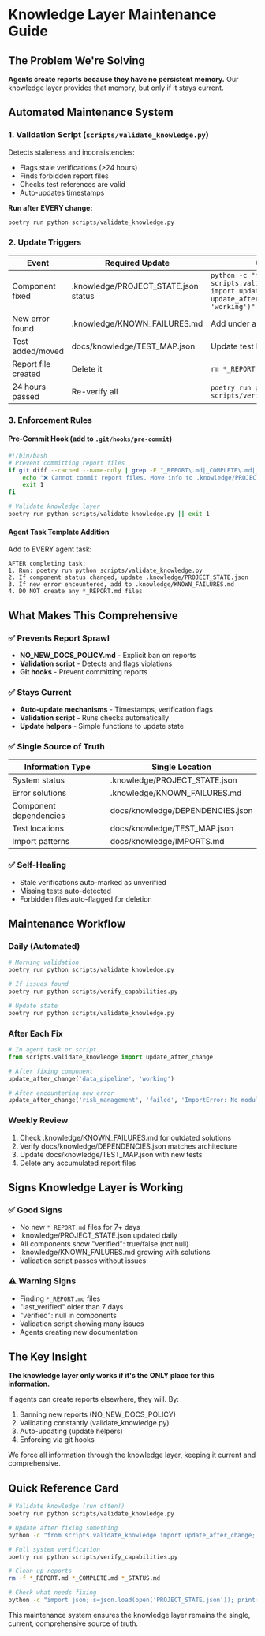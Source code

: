 # Knowledge Layer Maintenance Guide

## The Problem We're Solving

**Agents create reports because they have no persistent memory.**
Our knowledge layer provides that memory, but only if it stays current.

## Automated Maintenance System

### 1. **Validation Script** (`scripts/validate_knowledge.py`)
Detects staleness and inconsistencies:
- Flags stale verifications (>24 hours)
- Finds forbidden report files
- Checks test references are valid
- Auto-updates timestamps

**Run after EVERY change:**
```bash
poetry run python scripts/validate_knowledge.py
```

### 2. **Update Triggers**

| Event | Required Update | Command |
|-------|----------------|---------|
| Component fixed | .knowledge/PROJECT_STATE.json status | `python -c "from scripts.validate_knowledge import update_after_change; update_after_change('component', 'working')"` |
| New error found | .knowledge/KNOWN_FAILURES.md | Add under appropriate section |
| Test added/moved | docs/knowledge/TEST_MAP.json | Update test location |
| Report file created | Delete it | `rm *_REPORT.md` |
| 24 hours passed | Re-verify all | `poetry run python scripts/verify_capabilities.py` |

### 3. **Enforcement Rules**

#### Pre-Commit Hook (add to `.git/hooks/pre-commit`)
```bash
#!/bin/bash
# Prevent committing report files
if git diff --cached --name-only | grep -E "_REPORT\.md|_COMPLETE\.md|_STATUS\.md"; then
    echo "❌ Cannot commit report files. Move info to .knowledge/PROJECT_STATE.json"
    exit 1
fi

# Validate knowledge layer
poetry run python scripts/validate_knowledge.py || exit 1
```

#### Agent Task Template Addition
Add to EVERY agent task:
```
AFTER completing task:
1. Run: poetry run python scripts/validate_knowledge.py
2. If component status changed, update .knowledge/PROJECT_STATE.json
3. If new error encountered, add to .knowledge/KNOWN_FAILURES.md
4. DO NOT create any *_REPORT.md files
```

## What Makes This Comprehensive

### ✅ Prevents Report Sprawl
- **NO_NEW_DOCS_POLICY.md** - Explicit ban on reports
- **Validation script** - Detects and flags violations
- **Git hooks** - Prevent committing reports

### ✅ Stays Current
- **Auto-update mechanisms** - Timestamps, verification flags
- **Validation script** - Runs checks automatically
- **Update helpers** - Simple functions to update state

### ✅ Single Source of Truth
| Information Type | Single Location |
|-----------------|-----------------|
| System status | .knowledge/PROJECT_STATE.json |
| Error solutions | .knowledge/KNOWN_FAILURES.md |
| Component dependencies | docs/knowledge/DEPENDENCIES.json |
| Test locations | docs/knowledge/TEST_MAP.json |
| Import patterns | docs/knowledge/IMPORTS.md |

### ✅ Self-Healing
- Stale verifications auto-marked as unverified
- Missing tests auto-detected
- Forbidden files auto-flagged for deletion

## Maintenance Workflow

### Daily (Automated)
```bash
# Morning validation
poetry run python scripts/validate_knowledge.py

# If issues found
poetry run python scripts/verify_capabilities.py

# Update state
poetry run python scripts/validate_knowledge.py
```

### After Each Fix
```python
# In agent task or script
from scripts.validate_knowledge import update_after_change

# After fixing component
update_after_change('data_pipeline', 'working')

# After encountering new error
update_after_change('risk_management', 'failed', 'ImportError: No module named risk')
```

### Weekly Review
1. Check .knowledge/KNOWN_FAILURES.md for outdated solutions
2. Verify docs/knowledge/DEPENDENCIES.json matches architecture
3. Update docs/knowledge/TEST_MAP.json with new tests
4. Delete any accumulated report files

## Signs Knowledge Layer is Working

### ✅ Good Signs
- No new `*_REPORT.md` files for 7+ days
- .knowledge/PROJECT_STATE.json updated daily
- All components show "verified": true/false (not null)
- .knowledge/KNOWN_FAILURES.md growing with solutions
- Validation script passes without issues

### ⚠️ Warning Signs
- Finding `*_REPORT.md` files
- "last_verified" older than 7 days
- "verified": null in components
- Validation script showing many issues
- Agents creating new documentation

## The Key Insight

**The knowledge layer only works if it's the ONLY place for this information.**

If agents can create reports elsewhere, they will. By:
1. Banning new reports (NO_NEW_DOCS_POLICY)
2. Validating constantly (validate_knowledge.py)
3. Auto-updating (update helpers)
4. Enforcing via git hooks

We force all information through the knowledge layer, keeping it current and comprehensive.

## Quick Reference Card

```bash
# Validate knowledge (run often!)
poetry run python scripts/validate_knowledge.py

# Update after fixing something
python -c "from scripts.validate_knowledge import update_after_change; update_after_change('component_name', 'working')"

# Full system verification
poetry run python scripts/verify_capabilities.py

# Clean up reports
rm -f *_REPORT.md *_COMPLETE.md *_STATUS.md

# Check what needs fixing
python -c "import json; s=json.load(open('PROJECT_STATE.json')); print([k for k,v in s['components'].items() if v['status']=='failed'])"
```

This maintenance system ensures the knowledge layer remains the single, current, comprehensive source of truth.